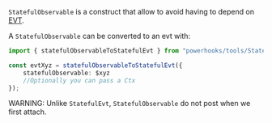 `StatefulObservable` is a construct that allow to avoid having to depend on [EVT](https://evt.land).

A `StatefulObservable` can be converted to an evt with:

```ts
import { statefulObservableToStatefulEvt } from "powerhooks/tools/StatefulObservable/statefulObservableToStatefulEvt";

const evtXyz = statefulObservableToStatefulEvt({
    statefulObservable: $xyz
    //Optionally you can pass a Ctx
});
```

WARNING: Unlike `StatefulEvt`, `StatefulObservable` do not post when we first attach.
